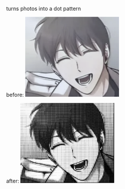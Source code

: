 turns photos into a dot pattern

before:
<img src="photo.png" alt="before" width="50%">

after:
<img src="dot_img.png" alt="after" width="50%">
